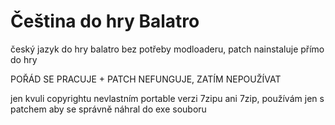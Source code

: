 # Čeština do hry Balatro

český jazyk do hry balatro bez potřeby modloaderu, patch nainstaluje přímo do hry

POŘÁD SE PRACUJE + PATCH NEFUNGUJE, ZATÍM NEPOUŽÍVAT

jen kvuli copyrightu nevlastním portable verzi 7zipu ani 7zip, používám jen s patchem aby se správně náhral do exe souboru
